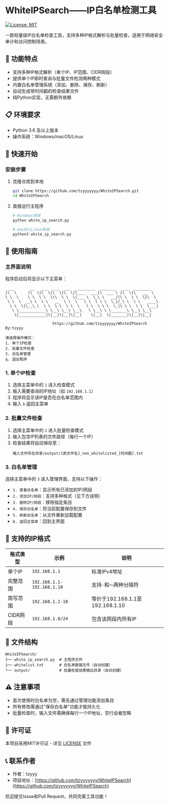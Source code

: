 # WhiteIPSearch——IP白名单检测工具

[![License: MIT](https://img.shields.io/badge/License-MIT-yellow.svg)](https://opensource.org/licenses/MIT)

一款轻量级IP白名单检查工具，支持多种IP格式解析与批量检查，适用于网络安全审计和访问控制场景。

## 🌟 功能特点

- 支持多种IP格式解析（单个IP、IP范围、CIDR网段）
- 提供单个IP即时查询与批量文件检测两种模式
- 内置白名单管理系统（添加、删除、保存、刷新）
- 自动生成带时间戳的检查结果文件
- 纯Python实现，无需额外依赖

## 📋 环境要求

- Python 3.6 及以上版本
- 操作系统：Windows/macOS/Linux

## 🚀 快速开始

### 安装步骤

1. 克隆仓库到本地
   ```bash
   git clone https://github.com/tzyyyyyyy/WhiteIPSearch.git
   cd WhiteIPSearch
   ```

2. 直接运行主程序
   ```bash
   # Windows系统
   python white_ip_search.py
   
   # macOS/Linux系统
   python3 white_ip_search.py
   ```

## 📖 使用指南

### 主界面说明

程序启动后将显示以下主菜单：
```
 ___       __   ___  ___  ___  _________  _______   ___  ________   
|\  \     |\  \|\  \|\  \|\  \|\___   ___|\  ___ \ |\  \|\   __  \  
\ \  \    \ \  \ \  \\\  \ \  \|___ \  \_\ \   __/|\ \  \ \  \|\  \ 
 \ \  \  __\ \  \ \   __  \ \  \   \ \  \ \ \  \_|/_\ \  \ \   ____\
  \ \  \|\__\_\  \ \  \ \  \ \  \   \ \  \ \ \  \_|\ \ \  \ \  \___|
   \ \____________\ \__\ \__\ \__\   \ \__\ \ \_______\ \__\ \__\   
    \|____________|\|__|\|__|\|__|    \|__|  \|_______|\|__|\|__|   
                                                 
                     https://github.com/tzyyyyyyy/WhiteIPSearch  By:tzyyy  

请选择操作模式：
1. 单个IP检查
2. 批量文件检查
3. 白名单管理
q. 退出程序
```

### 1. 单个IP检查

1. 选择主菜单中的 `1` 进入检查模式
2. 输入需要查询的IP地址（如 `192.168.1.1`）
3. 程序将显示该IP是否在白名单范围内
4. 输入 `b` 返回主菜单

### 2. 批量文件检查

1. 选择主菜单中的 `2` 进入批量检查模式
2. 输入包含IP列表的文件路径（每行一个IP）
3. 检查结果将自动保存至：
   ```
   输入文件所在目录/output/[原文件名]_non_whitelisted_[时间戳].txt
   ```

### 3. 白名单管理

选择主菜单中的 `3` 进入管理界面，支持以下操作：

- `1. 查看白名单`：显示所有已添加的IP/网段
- `2. 添加IP/网段`：支持多种格式（见下方说明）
- `3. 删除IP/网段`：移除指定条目
- `4. 保存白名单`：将当前配置保存到文件
- `5. 刷新白名单`：从文件重新加载配置
- `b. 返回主菜单`：回到主界面

## 🔢 支持的IP格式

| 格式类型 | 示例 | 说明 |
|---------|------|------|
| 单个IP | `192.168.1.1` | 标准IPv4地址 |
| 完整范围 | `192.168.1.1-192.168.1.10` | 支持`-`和`～`两种分隔符 |
| 简写范围 | `192.168.1.1-10` | 等价于192.168.1.1至192.168.1.10 |
| CIDR网段 | `192.168.1.0/24` | 包含该网段内所有IP |

## 📂 文件结构

```
WhiteIPSearch/
├── white_ip_search.py  # 主程序文件
├── whitelist.txt       # 白名单数据文件（自动创建）
└── output/             # 批量检查结果输出目录（自动创建）
```

## ⚠️ 注意事项

- 首次使用时白名单为空，需先通过管理功能添加条目
- 所有修改需通过"保存白名单"功能才能持久化
- 批量检查时，输入文件需确保每行一个IP地址，空行会被忽略

## 📄 许可证

本项目采用MIT许可证 - 详见 [LICENSE](LICENSE) 文件

## 📞 联系作者

- 作者：tzyyy
- 项目地址：[https://github.com/tzyyyyyyy/WhiteIPSearch](https://github.com/tzyyyyyyy/WhiteIPSearch)

欢迎提交Issue和Pull Request，共同完善工具功能！
